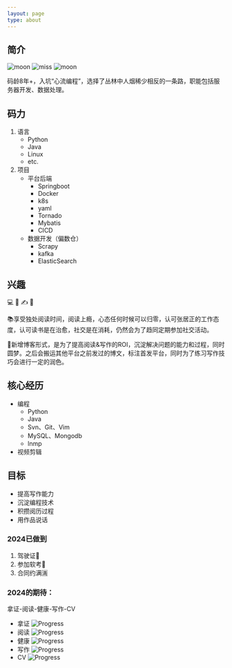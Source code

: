 ```yaml
---
layout: page
type: about
---
```


## 简介
![moon](https://img.shields.io/badge/码农-missmoon-blue?style=flat-square&logo=Monica) ![miss](https://img.shields.io/badge/游泳-Tang-blue?style=flat-square&logo=Octopus-Deploy) ![moon](https://img.shields.io/badge/MBTI:INFJ->ENFP-blue?style=flat-square&logo=Jasmine)


码龄8年+，入坑“心流编程”，选择了丛林中人烟稀少相反的一条路，职能包括服务器开发、数据处理。

## 码力
1. 语言
    - Python
    - Java
    - Linux
    - etc.
2. 项目
    - 平台后端
        + Springboot
        + Docker
        + k8s
        + yaml
        + Tornado
        + Mybatis
        + CICD
    - 数据开发（偏数仓）
        + Scrapy
        + kafka
        + ElasticSearch

## 兴趣
💻
📖
✍️
🧾

📚享受独处阅读时间，阅读上瘾，心态任何时候可以归零，认可张居正的工作态度，认可读书是在治愈，社交是在消耗，仍然会为了趋同定期参加社交活动。

📝新增博客形式，是为了提高阅读&写作的ROI，沉淀解决问题的能力和过程，同时圆梦。之后会搬运其他平台之前发过的博文，标注首发平台，同时为了练习写作技巧会进行一定的润色。

## 核心经历
+ 编程
    - Python
    - Java
    - Svn、Git、Vim
    - MySQL、Mongodb
    - lnmp
+ 视频剪辑

## 目标
- 提高写作能力
- 沉淀编程技术
- 积攒阅历过程
- 用作品说话

### 2024已做到
1. 驾驶证🪪
2. 参加软考📄
3. 合同约满🈵

### 2024的期待：
拿证-阅读-健康-写作-CV

- 拿证 ![Progress](https://progress-bar.dev/10/?title=now&width=50&color=33F250)
- 阅读 ![Progress](https://progress-bar.dev/20/?title=now&width=50&color=33F250)
- 健康 ![Progress](https://progress-bar.dev/30/?title=now&width=50&color=33F250)
- 写作 ![Progress](https://progress-bar.dev/1/?title=now&width=50&color=33F250)
- CV ![Progress](https://progress-bar.dev/0/?title=now&width=50&color=33F250)